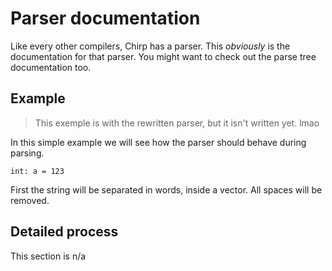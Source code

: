 # Parser documentation

Like every other compilers, Chirp has a parser. This *obviously* is the documentation for that parser. You might want to check out the parse tree documentation too.

## Example

> This exemple is with the rewritten parser, but it isn't written yet. lmao

In this simple example we will see how the parser should behave during parsing.

```chirp
int: a = 123
```

First the string will be separated in words, inside a vector. All spaces will be removed.

## Detailed process

This section is n/a
